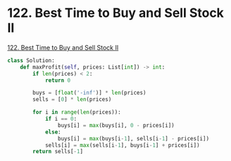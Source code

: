 # 122. Best Time to Buy and Sell Stock II

[122. Best Time to Buy and Sell Stock II](https://leetcode.com/problems/best-time-to-buy-and-sell-stock-ii/)

```python
class Solution:
    def maxProfit(self, prices: List[int]) -> int:
        if len(prices) < 2:
            return 0

        buys = [float('-inf')] * len(prices) 
        sells = [0] * len(prices) 

        for i in range(len(prices)):
            if i == 0:
                buys[i] = max(buys[i], 0 - prices[i])
            else:
                buys[i] = max(buys[i-1], sells[i-1] - prices[i])
            sells[i] = max(sells[i-1], buys[i-1] + prices[i])
        return sells[-1]
```

